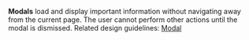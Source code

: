 **Modals** load and display important information without navigating away from the current page. The user cannot perform other actions until the modal is dismissed. Related design guidelines: [Modal](design-guidelines/usage-and-behavior/modal)
